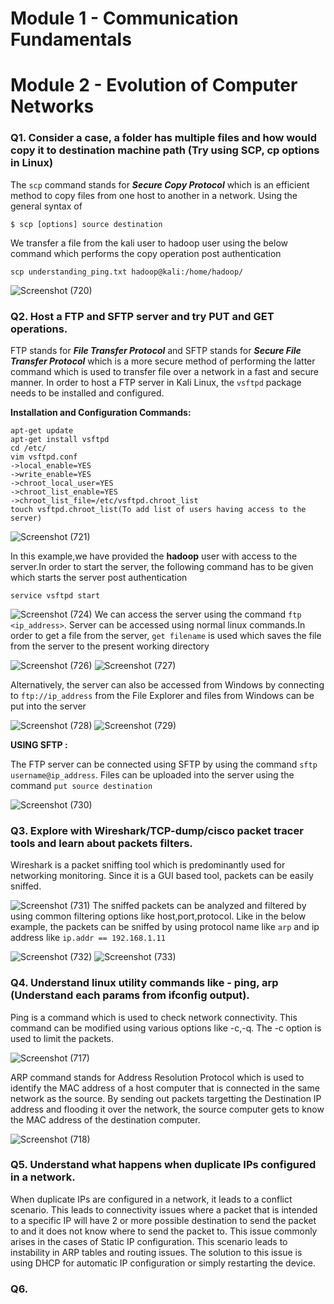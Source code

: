 # Module 1 - Communication Fundamentals
# Module 2 - Evolution of Computer Networks

### Q1. Consider a case, a folder has multiple files and how would copy it to destination machine path (Try using SCP, cp options in Linux)
The `scp` command stands for **_Secure Copy Protocol_** which is an efficient method to copy files from one host to another in a network. Using the general syntax of 
```
$ scp [options] source destination
```
We transfer a file from the kali user to hadoop user using the below command which performs the copy operation post authentication
```
scp understanding_ping.txt hadoop@kali:/home/hadoop/
```

![Screenshot (720)](https://github.com/user-attachments/assets/598a2f76-ca88-4ea3-90a1-30dc78e4e50c)

### Q2. Host a FTP and SFTP server and try PUT and GET operations.
FTP stands for _**File Transfer Protocol**_ and SFTP stands for _**Secure File Transfer Protocol**_ which is a more secure method of performing the latter command which is used to transfer file over a network in a fast and secure manner.
In order to host a FTP server in Kali Linux, the `vsftpd` package needs to be installed and configured.

**Installation and Configuration Commands:**
```
apt-get update
apt-get install vsftpd
cd /etc/
vim vsftpd.conf
->local_enable=YES
->write_enable=YES
->chroot_local_user=YES
->chroot_list_enable=YES
->chroot_list_file=/etc/vsftpd.chroot_list
touch vsftpd.chroot_list(To add list of users having access to the server)
```
![Screenshot (721)](https://github.com/user-attachments/assets/06245a98-4f80-415e-b7fc-9141da12e66c)

In this example,we have provided the **hadoop** user with access to the server.In order to start the server, the following command has to be given which starts the server post authentication
```
service vsftpd start
```
![Screenshot (724)](https://github.com/user-attachments/assets/5c48cdc5-4e90-4319-80ec-9a645231d6a5)
We can access the server using the command `ftp <ip_address>`. Server can be accessed using normal linux commands.In order to get a file from the server, `get filename` is used which saves the file from the server to the present working directory

![Screenshot (726)](https://github.com/user-attachments/assets/9516fd59-c7e8-4864-8f1d-455e4830b3d2)
![Screenshot (727)](https://github.com/user-attachments/assets/a9d92fb2-fa55-43ec-af97-f7ca111c0e47)

Alternatively, the server can also be accessed from Windows by connecting to `ftp://ip_address` from the File Explorer and files from Windows can be put into the server

![Screenshot (728)](https://github.com/user-attachments/assets/631df8c5-939b-44ac-8f45-2036dba3d5b9)
![Screenshot (729)](https://github.com/user-attachments/assets/f1acbc68-f52d-42d9-93bb-0783837f07b5)

**USING SFTP :**

The FTP server can be connected using SFTP by using the command `sftp username@ip_address`.  Files can be uploaded into the server using the command `put source destination`

![Screenshot (730)](https://github.com/user-attachments/assets/4324d8ca-5c65-4e23-bc0a-e59eb51d764a)

### Q3. Explore with Wireshark/TCP-dump/cisco packet tracer tools and learn about packets filters.
Wireshark is a packet sniffing tool which is predominantly used for networking monitoring. Since it is a GUI based tool, packets can be easily sniffed.

![Screenshot (731)](https://github.com/user-attachments/assets/566a5b73-3ab8-43e8-95be-0cfc2e019ee1)
The sniffed packets can be analyzed and filtered by using common filtering options like host,port,protocol. Like in the below example, the packets can be sniffed by using protocol name like `arp` and ip address like `ip.addr == 192.168.1.11`

![Screenshot (732)](https://github.com/user-attachments/assets/3d67bfb8-889f-4a09-8749-662ff2ee6390)
![Screenshot (733)](https://github.com/user-attachments/assets/99967c7a-be59-401f-ba1e-a2d815dabb77)

### Q4. Understand linux utility commands like - ping, arp (Understand each params from ifconfig output).
Ping is a command which is used to check network connectivity. This command can be modified using various options like -c,-q. The -c option is used to limit the packets.

![Screenshot (717)](https://github.com/user-attachments/assets/12db9327-9821-4f4f-ab29-9a9073a0f9a8)

ARP command stands for Address Resolution Protocol which is used to identify the MAC address of a host computer that is connected in the same network as the source. By sending out packets targetting the Destination IP address and flooding it over the network, the source computer gets to know the MAC address of the destination computer.

![Screenshot (718)](https://github.com/user-attachments/assets/aea86bf0-2a1a-46dd-b6ac-925f482934a3)

### Q5. Understand what happens when duplicate IPs configured in a network.
When duplicate IPs are configured in a network, it leads to a conflict scenario. This leads to connectivity issues where a packet that is intended to a specific IP will have 2 or more possible destination to send the packet to and it does not know where to send the packet to. This issue commonly arises in the cases of Static IP configuration. This scenario leads to instability in ARP tables and routing issues.
The solution to this issue is using DHCP for automatic IP configuration or simply restarting the device.

### Q6.
